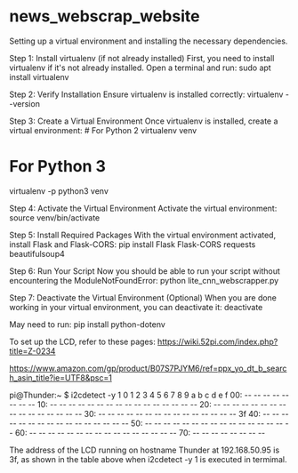 # news_webscrap_website

Setting up a virtual environment and installing the necessary dependencies.

Step 1: Install virtualenv (if not already installed)
First, you need to install virtualenv if it's not already installed. Open a terminal and run: sudo apt install virtualenv

Step 2: Verify Installation
Ensure virtualenv is installed correctly: virtualenv --version

Step 3: Create a Virtual Environment
Once virtualenv is installed, create a virtual environment: # For Python 2
virtualenv venv

# For Python 3
virtualenv -p python3 venv

Step 4: Activate the Virtual Environment
Activate the virtual environment: source venv/bin/activate

Step 5: Install Required Packages
With the virtual environment activated, install Flask and Flask-CORS:
pip install Flask Flask-CORS requests beautifulsoup4

Step 6: Run Your Script
Now you should be able to run your script without encountering the ModuleNotFoundError: python lite_cnn_webscrapper.py

Step 7: Deactivate the Virtual Environment (Optional)
When you are done working in your virtual environment, you can deactivate it: deactivate

May need to run: pip install python-dotenv




To set up the LCD, refer to these pages: 
https://wiki.52pi.com/index.php?title=Z-0234

https://www.amazon.com/gp/product/B07S7PJYM6/ref=ppx_yo_dt_b_search_asin_title?ie=UTF8&psc=1


pi@Thunder:~ $ i2cdetect -y 1
     0  1  2  3  4  5  6  7  8  9  a  b  c  d  e  f
00:                         -- -- -- -- -- -- -- -- 
10: -- -- -- -- -- -- -- -- -- -- -- -- -- -- -- -- 
20: -- -- -- -- -- -- -- -- -- -- -- -- -- -- -- -- 
30: -- -- -- -- -- -- -- -- -- -- -- -- -- -- -- 3f 
40: -- -- -- -- -- -- -- -- -- -- -- -- -- -- -- -- 
50: -- -- -- -- -- -- -- -- -- -- -- -- -- -- -- -- 
60: -- -- -- -- -- -- -- -- -- -- -- -- -- -- -- -- 
70: -- -- -- -- -- -- -- --   

The address of the LCD running on hostname Thunder at 192.168.50.95 is 3f, as shown in the table above when i2cdetect -y 1 is executed in termimal.
